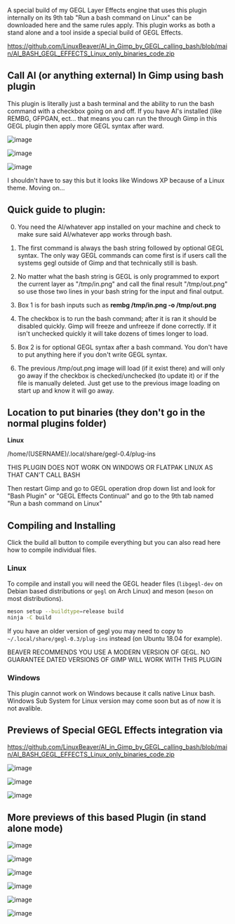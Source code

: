 A special build of my GEGL Layer Effects engine that uses this plugin internally on its 9th tab "Run a bash command on Linux" can be downloaded here and the same rules apply. This plugin works as both a stand alone and a tool inside a special build of GEGL Effects.

https://github.com/LinuxBeaver/AI_in_Gimp_by_GEGL_calling_bash/blob/main/AI_BASH_GEGL_EFFECTS_Linux_only_binaries_code.zip


## Call AI (or anything external) In Gimp using bash plugin
This plugin is literally just a bash terminal and the ability to run the bash command with a checkbox going on and off. If you have AI's installed (like REMBG, GFPGAN, ect... that means you can run the
through Gimp in this GEGL plugin then apply more GEGL syntax after ward. 

![image](https://github.com/LinuxBeaver/AI_in_Gimp_by_GEGL_calling_bash/assets/78667207/cf82c7b2-4ff1-42ea-bff5-6ba1b248ce21)

![image](https://github.com/LinuxBeaver/AI_in_Gimp_by_GEGL_calling_bash/assets/78667207/4d585743-106f-423a-b611-23a7c2b0784c)

![image](https://github.com/LinuxBeaver/AI_in_Gimp_by_GEGL_calling_bash/assets/78667207/a370214f-d9d4-4db5-b622-dd93fc48c10d)


I shouldn't have to say this but it looks like Windows XP because of a Linux theme. Moving on...


## Quick guide to plugin:

0. You need the AI/whatever app installed on your machine and check to make sure said AI/whatever app works through bash.

1. The first command is always the bash string followed by optional GEGL syntax. The only way GEGL commands can come first is if users call the systems gegl outside of Gimp and that technically still is bash.

2. No matter what the bash string is GEGL is only programmed to export the current  layer as "/tmp/in.png"
and call the final result "/tmp/out.png" so use those two lines in your bash string for the input and final output.

3. Box 1 is for bash inputs such as **rembg /tmp/in.png -o /tmp/out.png**

4. The checkbox is to run the bash command; after it is ran it should be disabled quickly. Gimp will freeze and unfreeze if done correctly. If it isn't unchecked quickly it will take dozens of times longer to load.

5. Box 2 is for optional GEGL syntax after a bash command. You don't have to put anything here if you don't write GEGL syntax.

6. The previous /tmp/out.png image will load (if it exist there) and will only go away if the checkbox is checked/unchecked (to update it) or if the file is manually deleted. Just get use to the previous image loading on start up and know it will go away.


## Location to put binaries (they don't go in the normal plugins folder)

**Linux** 

 /home/(USERNAME)/.local/share/gegl-0.4/plug-ins
 
THIS PLUGIN DOES NOT WORK ON WINDOWS OR FLATPAK LINUX AS THAT CAN'T CALL BASH

Then restart Gimp and go to GEGL operation drop down list and look for "Bash Plugin" or "GEGL Effects Continual" and go to the 9th tab named "Run a bash command on Linux"


## Compiling and Installing

Click the build all button to compile everything but you can also read here how to compile individual files.

### Linux

To compile and install you will need the GEGL header files (`libgegl-dev` on
Debian based distributions or `gegl` on Arch Linux) and meson (`meson` on
most distributions).

```bash
meson setup --buildtype=release build
ninja -C build

```

If you have an older version of gegl you may need to copy to `~/.local/share/gegl-0.3/plug-ins`
instead (on Ubuntu 18.04 for example).

BEAVER RECOMMENDS YOU USE A MODERN VERSION OF GEGL. NO GUARANTEE DATED VERSIONS OF GIMP WILL WORK WITH THIS PLUGIN 

### Windows

This plugin cannot work on Windows because it calls native Linux bash. Windows Sub System for Linux version may come soon but as of now it is not avalible. 

## Previews of Special GEGL Effects integration via

https://github.com/LinuxBeaver/AI_in_Gimp_by_GEGL_calling_bash/blob/main/AI_BASH_GEGL_EFFECTS_Linux_only_binaries_code.zip

![image](https://github.com/LinuxBeaver/AI_in_Gimp_by_GEGL_calling_bash/assets/78667207/ba62c04d-4b2c-4066-9400-af8acadd82ca)

![image](https://github.com/LinuxBeaver/AI_in_Gimp_by_GEGL_calling_bash/assets/78667207/0659875c-25c7-4c18-86b4-59632ee7d977)

![image](https://github.com/LinuxBeaver/AI_in_Gimp_by_GEGL_calling_bash/assets/78667207/e2f59074-2926-42c2-8fde-a022cc1ccdc0)



## More previews of this based Plugin (in stand alone mode)

![image](https://github.com/LinuxBeaver/AI_in_Gimp_by_GEGL_calling_bash/assets/78667207/caa43b3a-7c82-443c-b62f-5279e621c625)

![image](https://github.com/LinuxBeaver/AI_in_Gimp_by_GEGL_calling_bash/assets/78667207/b35a8ebc-0b7f-44ff-bc31-9b4047b0e889)

![image](https://github.com/LinuxBeaver/AI_in_Gimp_by_GEGL_calling_bash/assets/78667207/fa7cf60d-e8e1-4e48-bf75-eeaeaee67643)

![image](https://github.com/LinuxBeaver/AI_in_Gimp_by_GEGL_calling_bash/assets/78667207/561db502-6a7e-43fa-9545-d794b904360d)

![image](https://github.com/LinuxBeaver/AI_in_Gimp_by_GEGL_calling_bash/assets/78667207/0335019d-02f9-4175-a917-2ff95a0398a7)

![image](https://github.com/LinuxBeaver/AI_in_Gimp_by_GEGL_calling_bash/assets/78667207/da2b84a9-5ecf-4800-9f54-ad32f7b172ed)






